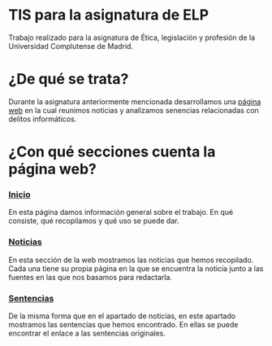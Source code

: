 # TIS para la asignatura de ELP
Trabajo realizado para la asignatura de Ética, legislación y profesión de la Universidad Complutense de Madrid.

# ¿De qué se trata?
Durante la asignatura anteriormente mencionada desarrollamos una [página web](https://www.ismyweblegal.tk) en la cual reunimos noticias y analizamos senencias relacionadas
con delitos informáticos.

# ¿Con qué secciones cuenta la página web?
### [Inicio](https://www.ismyweblegal.tk)
En esta página damos información general sobre el trabajo. En qué consiste, qué recopilamos y qué uso se puede dar.

### [Noticias](https://www.ismyweblegal.tk/judgements)
En esta sección de la web mostramos las noticias que hemos recopilado. Cada una tiene su propia página en la que se encuentra la noticia junto a las fuentes en 
las que nos basamos para redactarla.

### [Sentencias](https://www.ismyweblegal.tk/cases)
De la misma forma que en el apartado de noticias, en este apartado mostramos las sentencias que hemos encontrado. En ellas se puede encontrar el enlace a las 
sentencias originales.
